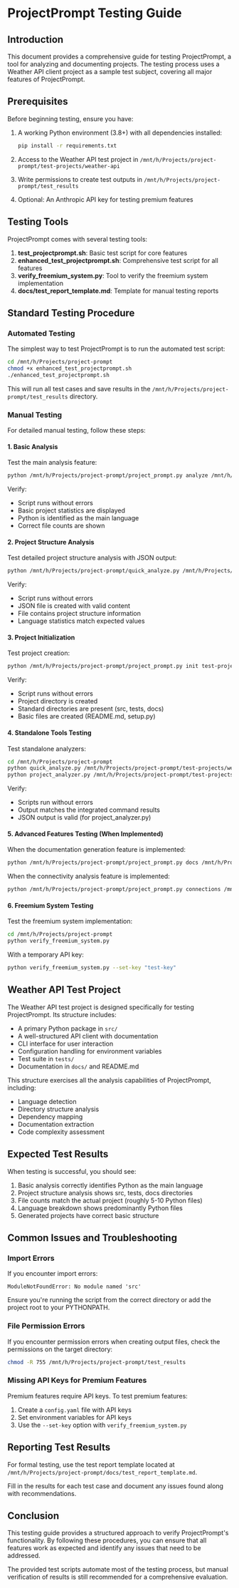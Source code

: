 # ProjectPrompt Testing Guide

## Introduction

This document provides a comprehensive guide for testing ProjectPrompt, a tool for analyzing and documenting projects. The testing process uses a Weather API client project as a sample test subject, covering all major features of ProjectPrompt.

## Prerequisites

Before beginning testing, ensure you have:

1. A working Python environment (3.8+) with all dependencies installed:
   ```bash
   pip install -r requirements.txt
   ```

2. Access to the Weather API test project in `/mnt/h/Projects/project-prompt/test-projects/weather-api`

3. Write permissions to create test outputs in `/mnt/h/Projects/project-prompt/test_results`

4. Optional: An Anthropic API key for testing premium features

## Testing Tools

ProjectPrompt comes with several testing tools:

1. **test_projectprompt.sh**: Basic test script for core features
2. **enhanced_test_projectprompt.sh**: Comprehensive test script for all features
3. **verify_freemium_system.py**: Tool to verify the freemium system implementation
4. **docs/test_report_template.md**: Template for manual testing reports

## Standard Testing Procedure

### Automated Testing

The simplest way to test ProjectPrompt is to run the automated test script:

```bash
cd /mnt/h/Projects/project-prompt
chmod +x enhanced_test_projectprompt.sh
./enhanced_test_projectprompt.sh
```

This will run all test cases and save results in the `/mnt/h/Projects/project-prompt/test_results` directory.

### Manual Testing

For detailed manual testing, follow these steps:

#### 1. Basic Analysis

Test the main analysis feature:

```bash
python /mnt/h/Projects/project-prompt/project_prompt.py analyze /mnt/h/Projects/project-prompt/test-projects/weather-api
```

Verify:
- Script runs without errors
- Basic project statistics are displayed
- Python is identified as the main language
- Correct file counts are shown

#### 2. Project Structure Analysis

Test detailed project structure analysis with JSON output:

```bash
python /mnt/h/Projects/project-prompt/quick_analyze.py /mnt/h/Projects/project-prompt/test-projects/weather-api output.json
```

Verify:
- Script runs without errors
- JSON file is created with valid content
- File contains project structure information
- Language statistics match expected values

#### 3. Project Initialization

Test project creation:

```bash
python /mnt/h/Projects/project-prompt/project_prompt.py init test-project --path /tmp
```

Verify:
- Script runs without errors
- Project directory is created
- Standard directories are present (src, tests, docs)
- Basic files are created (README.md, setup.py)

#### 4. Standalone Tools Testing

Test standalone analyzers:

```bash
cd /mnt/h/Projects/project-prompt
python quick_analyze.py /mnt/h/Projects/project-prompt/test-projects/weather-api
python project_analyzer.py /mnt/h/Projects/project-prompt/test-projects/weather-api output.json
```

Verify:
- Scripts run without errors
- Output matches the integrated command results
- JSON output is valid (for project_analyzer.py)

#### 5. Advanced Features Testing (When Implemented)

When the documentation generation feature is implemented:

```bash
python /mnt/h/Projects/project-prompt/project_prompt.py docs /mnt/h/Projects/project-prompt/test-projects/weather-api
```

When the connectivity analysis feature is implemented:

```bash
python /mnt/h/Projects/project-prompt/project_prompt.py connections /mnt/h/Projects/project-prompt/test-projects/weather-api
```

#### 6. Freemium System Testing

Test the freemium system implementation:

```bash
cd /mnt/h/Projects/project-prompt
python verify_freemium_system.py
```

With a temporary API key:

```bash
python verify_freemium_system.py --set-key "test-key"
```

## Weather API Test Project

The Weather API test project is designed specifically for testing ProjectPrompt. Its structure includes:

- A primary Python package in `src/`
- A well-structured API client with documentation
- CLI interface for user interaction
- Configuration handling for environment variables
- Test suite in `tests/`
- Documentation in `docs/` and README.md

This structure exercises all the analysis capabilities of ProjectPrompt, including:
- Language detection
- Directory structure analysis
- Dependency mapping
- Documentation extraction
- Code complexity assessment

## Expected Test Results

When testing is successful, you should see:

1. Basic analysis correctly identifies Python as the main language
2. Project structure analysis shows src, tests, docs directories
3. File counts match the actual project (roughly 5-10 Python files)
4. Language breakdown shows predominantly Python files
5. Generated projects have correct basic structure

## Common Issues and Troubleshooting

### Import Errors

If you encounter import errors:

```
ModuleNotFoundError: No module named 'src'
```

Ensure you're running the script from the correct directory or add the project root to your PYTHONPATH.

### File Permission Errors

If you encounter permission errors when creating output files, check the permissions on the target directory:

```bash
chmod -R 755 /mnt/h/Projects/project-prompt/test_results
```

### Missing API Keys for Premium Features

Premium features require API keys. To test premium features:

1. Create a `config.yaml` file with API keys
2. Set environment variables for API keys
3. Use the `--set-key` option with `verify_freemium_system.py`

## Reporting Test Results

For formal testing, use the test report template located at `/mnt/h/Projects/project-prompt/docs/test_report_template.md`.

Fill in the results for each test case and document any issues found along with recommendations.

## Conclusion

This testing guide provides a structured approach to verify ProjectPrompt's functionality. By following these procedures, you can ensure that all features work as expected and identify any issues that need to be addressed.

The provided test scripts automate most of the testing process, but manual verification of results is still recommended for a comprehensive evaluation.

